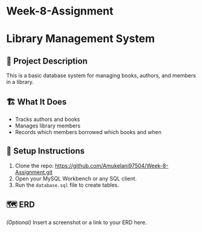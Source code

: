 # Week-8-Assignment

# Library Management System

## 📘 Project Description
This is a basic database system for managing books, authors, and members in a library.

## 🏗️ What It Does
- Tracks authors and books
- Manages library members
- Records which members borrowed which books and when

## 📂 Setup Instructions
1. Clone the repo: https://github.com/Amukelani97504/Week-8-Assignment.git
2. Open your MySQL Workbench or any SQL client.
3. Run the `database.sql` file to create tables.

## 🗺️ ERD
*(Optional)* Insert a screenshot or a link to your ERD here.
